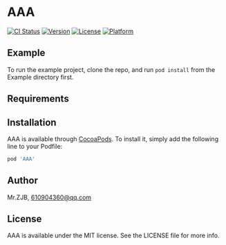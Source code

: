 # AAA

[![CI Status](https://img.shields.io/travis/Mr.ZJB/AAA.svg?style=flat)](https://travis-ci.org/Mr.ZJB/AAA)
[![Version](https://img.shields.io/cocoapods/v/AAA.svg?style=flat)](https://cocoapods.org/pods/AAA)
[![License](https://img.shields.io/cocoapods/l/AAA.svg?style=flat)](https://cocoapods.org/pods/AAA)
[![Platform](https://img.shields.io/cocoapods/p/AAA.svg?style=flat)](https://cocoapods.org/pods/AAA)

## Example

To run the example project, clone the repo, and run `pod install` from the Example directory first.

## Requirements

## Installation

AAA is available through [CocoaPods](https://cocoapods.org). To install
it, simply add the following line to your Podfile:

```ruby
pod 'AAA'
```

## Author

Mr.ZJB, 610904360@qq.com

## License

AAA is available under the MIT license. See the LICENSE file for more info.
